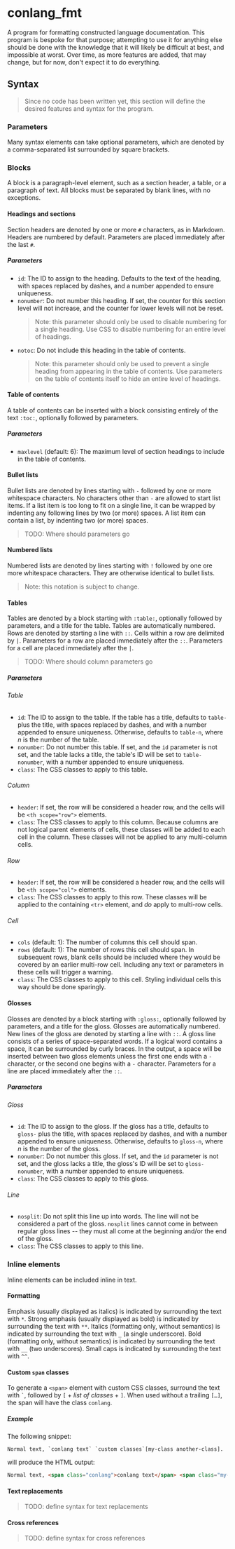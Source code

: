# conlang_fmt

A program for formatting constructed language documentation.
This program is bespoke for that purpose; attempting to use it for anything
else should be done with the knowledge that it will likely be difficult at
best, and impossible at worst.
Over time, as more features are added, that may change, but for now, don't
expect it to do everything.

## Syntax

> Since no code has been written yet, this section will define the desired
> features and syntax for the program.

### Parameters

Many syntax elements can take optional parameters, which are denoted by a
comma-separated list surrounded by square brackets.

### Blocks

A block is a paragraph-level element, such as a section header, a table, or a
paragraph of text.
All blocks must be separated by blank lines, with no exceptions.

#### Headings and sections

Section headers are denoted by one or more `#` characters, as in Markdown.
Headers are numbered by default.
Parameters are placed immediately after the last `#`.

##### Parameters

- `id`: The ID to assign to the heading.
  Defaults to the text of the heading, with spaces replaced by dashes, and a
  number appended to ensure uniqueness.
- `nonumber`: Do not number this heading.
  If set, the counter for this section level will not increase, and the counter
  for lower levels will not be reset.
  > Note: this parameter should only be used to disable numbering for a single
  > heading.
  > Use CSS to disable numbering for an entire level of headings.
- `notoc`: Do not include this heading in the table of contents.
  > Note: this parameter should only be used to prevent a single heading from
  > appearing in the table of contents.
  > Use parameters on the table of contents itself to hide an entire level of
  > headings.

#### Table of contents

A table of contents can be inserted with a block consisting entirely of the
text `:toc:`, optionally followed by parameters.

##### Parameters

- `maxlevel` (default: 6): The maximum level of section headings to include
  in the table of contents.

#### Bullet lists

Bullet lists are denoted by lines starting with `-` followed by one or more
whitespace characters.
No characters other than `-` are allowed to start list items.
If a list item is too long to fit on a single line, it can be wrapped by
indenting any following lines by two (or more) spaces.
A list item can contain a list, by indenting two (or more) spaces.
> TODO: Where should parameters go

#### Numbered lists

Numbered lists are denoted by lines starting with `!` followed by one ore more
whitespace characters.
They are otherwise identical to bullet lists.
> Note: this notation is subject to change.

#### Tables

Tables are denoted by a block starting with `:table:`, optionally followed by
parameters, and a title for the table.
Tables are automatically numbered.
Rows are denoted by starting a line with `::`.
Cells within a row are delimited by `|`.
Parameters for a row are placed immediately after the `::`.
Parameters for a cell are placed immediately after the `|`.
> TODO: Where should column parameters go

##### Parameters

###### Table

- `id`: The ID to assign to the table.
  If the table has a title, defaults to `table-` plus the title, with spaces
  replaced by dashes, and with a number appended to ensure uniqueness.
  Otherwise, defaults to `table-n`, where _n_ is the number of the table.
- `nonumber`: Do not number this table.
  If set, and the `id` parameter is not set, and the table lacks a title, the
  table's ID will be set to `table-nonumber`, with a number appended to ensure
  uniqueness.
- `class`: The CSS classes to apply to this table.

###### Column

- `header`: If set, the row will be considered a header row, and the cells will
  be `<th scope="row">` elements.
- `class`: The CSS classes to apply to this column.
  Because columns are not logical parent elements of cells, these classes will
  be added to each cell in the column.
  These classes will not be applied to any multi-column cells.

###### Row

- `header`: If set, the row will be considered a header row, and the cells will
  be `<th scope="col">` elements.
- `class`: The CSS classes to apply to this row.
  These classes will be applied to the containing `<tr>` element, and _do_
  apply to multi-row cells.

###### Cell

- `cols` (default: 1): The number of columns this cell should span.
- `rows` (default: 1): The number of rows this cell should span.
  In subsequent rows, blank cells should be included where they would be
  covered by an earlier multi-row cell.
  Including any text or parameters in these cells will trigger a warning.
- `class`: The CSS classes to apply to this cell.
  Styling individual cells this way should be done sparingly.

#### Glosses

Glosses are denoted by a block starting with `:gloss:`, optionally followed by
parameters, and a title for the gloss.
Glosses are automatically numbered.
New lines of the gloss are denoted by starting a line with `::`.
A gloss line consists of a series of space-separated words.
If a logical word contains a space, it can be surrounded by curly braces.
In the output, a space will be inserted between two gloss elements unless the
first one ends with a `-` character, or the second one begins with a `-`
character.
Parameters for a line are placed immediately after the `::`.

##### Parameters

###### Gloss

- `id`: The ID to assign to the gloss.
  If the gloss has a title, defaults to `gloss-` plus the title, with spaces
  replaced by dashes, and with a number appended to ensure uniqueness.
  Otherwise, defaults to `gloss-n`, where _n_ is the number of the gloss.
- `nonumber`: Do not number this gloss.
  If set, and the `id` parameter is not set, and the gloss lacks a title, the
  gloss's ID will be set to `gloss-nonumber`, with a number appended to ensure
  uniqueness.
- `class`: The CSS classes to apply to this gloss.

###### Line

- `nosplit`: Do not split this line up into words.
  The line will not be considered a part of the gloss.
  `nosplit` lines cannot come in between regular gloss lines -- they must all
  come at the beginning and/or the end of the gloss.
- `class`: The CSS classes to apply to this line.

### Inline elements

Inline elements can be included inline in text.

#### Formatting

Emphasis (usually displayed as italics) is indicated by surrounding the text
with `*`.
Strong emphasis (usually displayed as bold) is indicated by surrounding the
text with `**`.
Italics (formatting only, without semantics) is indicated by surrounding the
text with `_` (a single underscore).
Bold (formatting only, without semantics) is indicated by surrounding the
text with `__` (two underscores).
Small caps is indicated by surrounding the text with `^^`.

#### Custom `span` classes

To generate a `<span>` element with custom CSS classes, surround the text with
`` ` ``, followed by `[` + _list of classes_ + `]`.
When used without a trailing `[…]`, the span will have the class `conlang`.

##### Example

The following snippet:
```
Normal text, `conlang text` `custom classes`[my-class another-class].
```
will produce the HTML output:
```html
Normal text, <span class="conlang">conlang text</span> <span class="my-class another-class">custom classes</span>.
```

#### Text replacements

> TODO: define syntax for text replacements

#### Cross references

> TODO: define syntax for cross references
